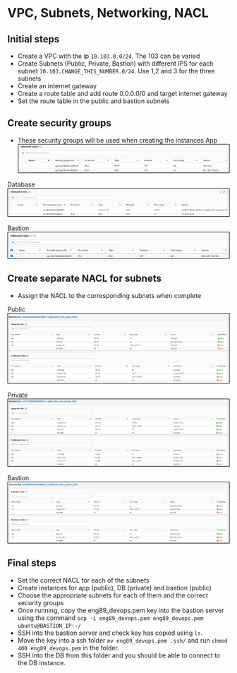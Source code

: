 # VPC, Subnets, Networking, NACL

## Initial steps
- Create a VPC with the ip `10.103.0.0/24`. The 103 can be varied
- Create Subnets (Public, Private, Bastion) with different IPS for each subnet `10.103.CHANGE_THIS_NUMBER.0/24`. Use 1,2 and 3 for the three subnets
- Create an internet gateway 
- Create a route table and add route 0.0.0.0/0 and target internet gateway 
- Set the route table in the public and bastion subnets 

## Create security groups
- These security groups will be used when creating the instances
App
![img_2.png](images/img_6764.png)

Database
![img_3.png](images/img_32432423.png)

Bastion
![img.png](images/img.png)

## Create separate NACL for subnets
- Assign the NACL to the corresponding subnets when complete

Public 
![img_1.png](images/img_1.png)

Private
![img_2.png](images/img_2.png)

Bastion
![img_3.png](images/img_3.png)

## Final steps
- Set the correct NACL for each of the subnets
- Create instances for app (public), DB (private) and bastion (public)
- Choose the appropriate subnets for each of them and the correct security groups 
- Once running, copy the eng89_devops.pem key into the bastion server using the command `scp -i eng89_devops.pem eng89_devops.pem ubuntu@BASTION_IP:~/` 
- SSH into the bastion server and check key has copied using `ls`. 
- Move the key into a ssh folder `mv eng89_devops.pem .ssh/` and run `chmod 400 eng89_devops.pem` in the folder. 
- SSH into the DB from this folder and you should be able to connect to the DB instance.
